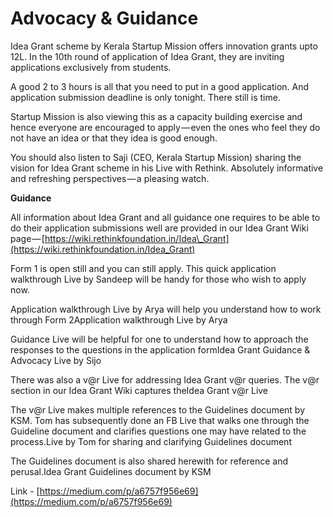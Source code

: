 # Advocacy & Guidance

Idea Grant scheme by Kerala Startup Mission offers innovation grants upto 12L. In the 10th round of application of Idea Grant, they are inviting applications exclusively from students.

A good 2 to 3 hours is all that you need to put in a good application. And application submission deadline is only tonight. There still is time.

Startup Mission is also viewing this as a capacity building exercise and hence everyone are encouraged to apply — even the ones who feel they do not have an idea or that they idea is good enough.

You should also listen to Saji \(CEO, Kerala Startup Mission\) sharing the vision for Idea Grant scheme in his Live with Rethink. Absolutely informative and refreshing perspectives — a pleasing watch.

**Guidance**

All information about Idea Grant and all guidance one requires to be able to do their application submissions well are provided in our Idea Grant Wiki page — [https://wiki.rethinkfoundation.in/Idea\_Grant](https://wiki.rethinkfoundation.in/Idea_Grant)

Form 1 is open still and you can still apply. This quick application walkthrough Live by Sandeep will be handy for those who wish to apply now.

Application walkthrough Live by Arya will help you understand how to work through Form 2Application walkthrough Live by Arya

Guidance Live will be helpful for one to understand how to approach the responses to the questions in the application formIdea Grant Guidance & Advocacy Live by Sijo

There was also a v@r Live for addressing Idea Grant v@r queries. The v@r section in our Idea Grant Wiki captures theIdea Grant v@r Live

The v@r Live makes multiple references to the Guidelines document by KSM. Tom has subsequently done an FB Live that walks one through the Guideline document and clarifies questions one may have related to the process.Live by Tom for sharing and clarifying Guidelines document

The Guidelines document is also shared herewith for reference and perusal.Idea Grant Guidelines document by KSM

Link - [https://medium.com/p/a6757f956e69](https://medium.com/p/a6757f956e69)

